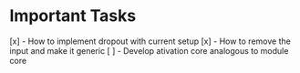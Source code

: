 # Important Tasks

[x] - How to implement dropout with current setup
[x] - How to remove the input and make it generic
[ ] - Develop ativation core analogous to module core
